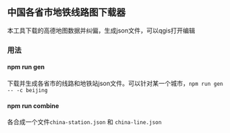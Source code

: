## 中国各省市地铁线路图下载器

本工具下载的高德地图数据并纠偏，生成json文件，可以qgis打开编辑

### 用法

#### npm run gen 
  
下载并生成各省市的线路和地铁站json文件。可以针对某一个城市，`npm run gen -- -c beijing`

#### npm run combine

各合成一个文件`china-station.json` 和 `china-line.json`

